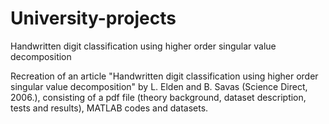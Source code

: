 # University-projects
Handwritten digit classification using higher order singular value decomposition

Recreation of an article "Handwritten digit classification using higher order singular value
decomposition" by L. Elden and B. Savas (Science Direct, 2006.), consisting of a pdf file (theory background, dataset description, tests and results), MATLAB codes and datasets. 
